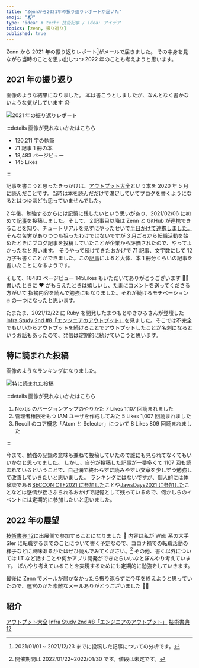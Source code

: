 ```yaml
---
title: "Zennから2021年の振り返りレポートが届いた"
emoji: "📬"
type: "idea" # tech: 技術記事 / idea: アイデア
topics: [zenn, 振り返り]
published: true
---
```


Zenn から 2021 年の振り返りレポート[^1]がメールで届きました。
その中身を見ながら当時のことを思い出しつつ 2022 年のことも考えようと思います。

[^1]: 2021/01/01 ~ 2021/12/23 までに投稿した記事についての分析です。

## 2021 年の振り返り

画像のような結果になりました。
本は書こうとしましたが、なんとなく書かないような気がしています 😓

![2021 年の振り返りレポート](https://gyazo.com/24db2fa1bcd5a62141d1da9a1463b7eb.png)

:::details 画像が見れないかたはこちら

- 120,211 字の執筆
- 71 記事 1 冊の本
- 18,483 ページビュー
- 145 Likes

:::

記事を書こうと思ったきっかけは、[アウトプット大全](https://www.amazon.co.jp/dp/B07FZWZPDS/)という本を 2020 年 5 月に読んだことです。当時は本を読んだだけで満足していてブログを書くようになるとはつゆほども思っていませんでした。

2 年後、勉強するからには記憶に残したいという思いがあり、2021/02/06 に初めて[記事](https://zenn.dev/mo_ri_regen/articles/7a261a66e3bbed)を投稿しました。そして、２記事目以降は Zenn と GitHub が連携できることを知り、チュートリアルを見ずにやったせいで[半日かけて連携しました。](https://twitter.com/mo_ri_regen/status/1359812861975883778)
そんな苦労がありつつも狙ったわけではないですが 3 月ごろから転職活動を始めたときにブログ記事を投稿していたことが企業から評価されたので、やってよかったなと思います。
そうやって続けてきたおかげで 71 記事、文字数にして 12 万字も書くことができました。この[記事](https://penya.jp/technique-54/)によると大体、本 1 冊分くらいの記事を書いたことになるようです。

そして、18483 ページビュー 145Likes もいただいてありがとうございます 🙏🏽
書いたときに ❤️ がもらえたときは嬉しいし、たまにコメントを送ってくださる方がいて
指摘内容を読んで勉強にもなりました。それが続けるモチベーション 🔥 の一つになったと思います。

たまたま、2021/12/22 に Ruby を開発したまつもとゆきひろさんが登壇した[Infra Study 2nd #8「エンジニアのアウトプット」](https://www.youtube.com/watch?v=EHb7bY1h7wM)を見ました。そこでは不完全でもいいからアウトプットを続けることでアウトプットしたことが名刺になるというお話もあったので、発信は定期的に続けていこうと思います。

## 特に読まれた投稿

画像のようなランキングになりました。

![特に読まれた投稿](https://gyazo.com/4e7d090046603e447ad73f3d680cb624.png)

:::details 画像が見れないかたはこちら

1. Nextjs のバージョンアップのやりかた
   7 Likes 1,107 回読まれました
2. 管理者権限をもつ IAM ユーザを作成してみた
   5 Likes 1,007 回読まれました
3. Recoil のコア概念「Atom と Selector」について
   8 Likes 809 回読まれました

:::

今まで、勉強の記録の意味も兼ねて投稿していたので誰にも見られてなくてもいいかなと思ってました。
しかし、自分が投稿した記事が一番多くて 1107 回も読まれているということで、自己満で終わらずに読みやすい文章を少しずつ勉強して改善していきたいと思いました。
ランキングにはないですが、個人的には体験談である[SECCON CTF2021 に参加した](https://zenn.dev/mo_ri_regen/articles/secconctf2021)ことや[JawsDays2021 に参加した](https://zenn.dev/mo_ri_regen/articles/jawsdays2021-handson)ことなどは感情が揺さぶられるおかげで記憶として残っているので、何かしらのイベントには定期的に参加したいと思いました。

## 2022 年の展望

[技術書典 12](https://techbookfest.org/event/tbf12)に出展側で参加することになりました 🎉
内容は私が Web 系の大手 SIer に転職するまでのことについて書く予定なので、コロナ禍での転職活動の様子などに興味あるかたはぜひ読んでみてください。[^2]
その他、書く以外については LT など話すことや何かアプリ開発ができたらいいなとぼんやり考えています。
ぼんやり考えていることを実現するためにも定期的に勉強をしていきます。

最後に Zenn でメールが届かなかったら振り返らずに今年を終えようと思っていたので、運営のかた素敵なメールありがとうございました 🙇‍♀️

[^2]: 開催期間は 2022/01/22~2022/01/30 です。値段は未定です。

## 紹介

[アウトプット大全](https://www.amazon.co.jp/dp/B07FZWZPDS/)
[Infra Study 2nd #8「エンジニアのアウトプット」](https://www.youtube.com/watch?v=EHb7bY1h7wM)
[技術書典 12](https://techbookfest.org/event/tbf12)
